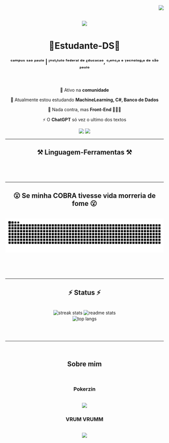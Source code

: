 <img align="right" src="https://visitor-badge.laobi.icu/badge?page_id=salesp07.salesp07" />

<h1 align="center">
    <img src="https://readme-typing-svg.herokuapp.com/?font=Righteous&size=35&center=true&vCenter=true&width=500&height=70&duration=4000&lines=Opa!+👋;" />
</h1>

<h1 align="center">📖Estudante-DS📖</h1>
  
  <h3 align="center">ᶜᵃᵐᵖᵘˢ ˢᵃᵒ ᴾᵃᵘˡᵒ | ᴵⁿˢᵗᶦᵗᵘᵗᵒ ᶠᵉᵈᵉʳᵃˡ ᵈᵉ ᴱᵈᵘᶜᵃᶜᵃᵒ, ᶜᶦᵉⁿᶜᶦᵃ ᵉ ᵀᵉᶜⁿᵒˡᵒᵍᶦᵃ ᵈᵉ ˢᵃ̃ᵒ ᴾᵃᵘˡᵒ</h3>

<br/>

<div align="center">
 
 🔭 Ativo na **comunidade**
 
 🌱 Atualmente estou estudando **MachineLearning, C#, Banco de Dados**

💬 Nada contra, mas **Front-End 🤮🤮🤮**

⚡ O **ChatGPT** só vez o ultimo dos textos

 </div>
 
<div align="center"> 
  <div>
<a href="https://instagram.com/qi_artur" target="_blank"><img loading="lazy" src="https://img.shields.io/badge/-Instagram-%23E4405F?style=for-the-badge&logo=instagram&logoColor=white" target="_blank"></a>
<a href = "mailto:ahlregadas@gmail.com"><img loading="lazy" src="https://img.shields.io/badge/Gmail-D14836?style=for-the-badge&logo=gmail&logoColor=white" target="_blank"></a> 
</div>
  </a>
</div>

 <hr/>
 
<h2 align="center">⚒️ Linguagem-Ferramentas ⚒️</h2>
<br/>
<div align="center">
    <!--
    <img src="https://store-images.s-microsoft.com/image/apps.23372.14107117329069310.4b704e0c-2467-45b1-84e7-6f30685c3d9c.3aef0211-caa2-419e-9994-c8bd1e0e484f?h=464" height=75><img src="https://seeklogo.com/images/S/selenium-logo-A1B53CEFB0-seeklogo.com.png" height=75>
  <img src="https://upload.wikimedia.org/wikipedia/commons/thumb/4/41/Tcl.svg/640px-Tcl.svg.png" height=75>                  -->
    <br>
</div>

<br/>
<hr/>

<div align="center">
  <h2>😮 Se minha COBRA tivesse vida morreria de fome 😮</h2>
  <br>
  <picture>
  <source media="(prefers-color-scheme: dark)" srcset="https://raw.githubusercontent.com/ArturRegadas/ArturRegadas/output/github-contribution-grid-snake-dark.svg">
 
  <img alt="github contribution grid snake animation" src="https://raw.githubusercontent.com/ArturRegadas/ArturRegadas/output/github-contribution-grid-snake.svg">
</picture>
 
  <br/><br/><br/>
</div>

<hr/>

<h2 align="center">⚡ Status ⚡</h2>
<br>
<div align=center>
   <img width=390 src="https://github-readme-streak-stats-salesp07.vercel.app/?user=ArturRegadas&count_private=true&theme=react&border_radius=10" alt="streak stats"/>
  <img width=390 src="https://github-readme-stats-salesp07.vercel.app/api?username=ArturRegadas&count_private=true&show_icons=true&theme=react&rank_icon=github&border_radius=10" alt="readme stats" />
  <br/>
  <img width=325 align="center" src="https://github-readme-stats-salesp07.vercel.app/api/top-langs/?username=ArturRegadas&hide=HTML&langs_count=8&layout=compact&theme=react&border_radius=10&size_weight=0.5&count_weight=0.5&exclude_repo=github-readme-stats" alt="top langs" />
</div>

<br/><br/>

<hr/>

<br/>
<div align="center">
    <h2>
        Sobre mim
    </h2>
    <br>
    <h3>
    Pokerzin
    </h3>
    <br>
    <img src="https://github.com/ArturRegadas/ArturRegadas/blob/main/11.09/gifizin.gif" height=350
    <hr/>
    <br>
    <h3>
    VRUM VRUMM
    </h3>
    <br>
    <img src="https://cuyomotor.com.ar/wp-content/uploads/2021/04/Ford-Mustang-GT-1140x570.jpg" height=350
         
</div>


<br/>





<!--
CREDITOS:
_generated with [Platane/snk](https://github.com/Platane/snk)_
